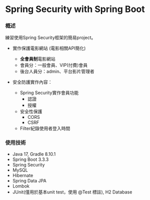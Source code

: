 # Spring Security with Spring Boot

### 概述

練習使用Spring Security框架的簡易project。

- 實作保護電影網站 (電影相關API簡化)
  - **全會員制**電影網站
  - 會員分：一般會員、VIP(付費)會員
  - 後台人員分：admin、平台影片管理者

- 安全防護實作內容：
  - Spring Security實作會員功能
    - 認證
    - 授權
  - 安全性保護
    - CORS
    - CSRF
  - Filter紀錄使用者登入時間

### 使用技術

- Java 17, Gradle 8.10.1
- Spring Boot 3.3.3
- Spring Security
- MySQL
- Hibernate
- Spring Data JPA
- Lombok
- JUnit(僅用於基本unit test，使用 @Test 標註), H2 Database